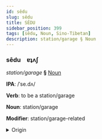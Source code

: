 ```yaml
---
id: sêdu
slug: sêdu
title: SÊDU
sidebar_position: 399
tags: [sêdu, Noun, Sino-Tibetan]
description: station/garage § Noun
---
```


### sêdu&emsp;<span kind="abugida">ɐʇʌʃ</span>

*station/garage* **§** [Noun](../../tags/Noun)

**IPA**: /ˈse.dʌ/

**Verb**: to be a station/garage

**Noun**: station/garage

**Modifier**: station/garage-related

<details>
    <summary>Origin</summary>
    Wu 站頭 ze-deu /ze.dɤ/<br/>
    <em>Sino-Tibetan Language Family</em>
</details>